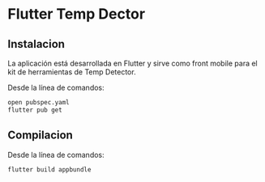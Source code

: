 # Flutter Temp Dector

## Instalacion

La aplicación está desarrollada en Flutter y sirve como front mobile para el kit de herramientas de Temp Detector.

Desde la línea de comandos:

```cmd
open pubspec.yaml
flutter pub get
```

## Compilacion

Desde la línea de comandos:

```flutter
flutter build appbundle
```
